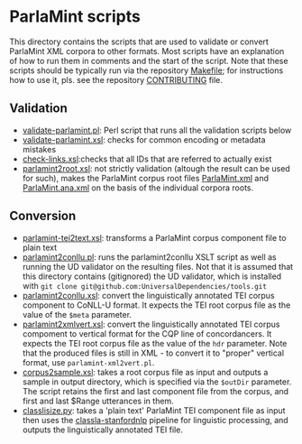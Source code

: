 # ParlaMint scripts

This directory contains the scripts that are used to validate or
convert ParlaMint XML corpora to other formats. Most scripts have an
explanation of how to run them in comments and the start of the
script. Note that these scripts should be typically run via the repository
[Makefile](../Makefile); for instructions how to use it, pls. see the
repository [CONTRIBUTING](../CONTRIBUTING.md) file.

## Validation

* [validate-parlamint.pl](validate-parlamint.pl): Perl script that
  runs all the validation scripts below
* [validate-parlamint.xsl](validate-parlamint.xsl): checks for common
  encoding or metadata mistakes
* [check-links.xsl](check-links.xsl):checks that all IDs that are referred to actually exist
* [parlamint2root.xsl](parlamint2root.xsl): not strictly validation (altough the result can be used for such), makes the ParlaMint corpus root files [ParlaMint.xml](../ParlaMint.xml) and [ParlaMint.ana.xml](../ParlaMint.ana.xml) on the basis of the individual corpora roots.

## Conversion

* [parlamint-tei2text.xsl](parlamint-tei2text.xsl): transforms a ParlaMint corpus component file to plain text
* [parlamint2conllu.pl](parlamint2conllu.pl): runs the parlamint2conllu XSLT script as well as running the
  UD validator on the resulting files. Not that it is assumed that this directory contains (gitignored) the UD  validator, which is installed with `git clone git@github.com:UniversalDependencies/tools.git`
* [parlamint2conllu.xsl](parlamint2conllu.xsl): convert the linguistically annotated TEI corpus
  component to CoNLL-U format. It expects the TEI root corpus file as the value of the `$meta` parameter.
* [parlamint2xmlvert.xsl](parlamint2xmlvert.xsl): convert the linguistically annotated TEI corpus compoment to
  vertical format for the CQP line of concordancers.
  It expects the TEI root corpus file as the value of the `hdr`
  parameter. Note that the produced files is still in XML - to convert it to "proper"
  vertical format, use `parlamint-xml2vert.pl`.
* [corpus2sample.xsl](corpus2sample.xsl): takes a root corpus file as input and outputs a sample in output 
  directory, which is specified via the `$outDir` parameter. The script retains the
  first and last component file from the corpus, and first and last $Range utterances in them.
* [classlisize.py](classlisize.py): takes a 'plain text' ParlaMint TEI component file as input then uses
  the [classla-stanfordnlp](https://github.com/clarinsi/classla-stanfordnlp) pipeline for
  linguistic processing, and outputs the linguistically annotated TEI file.
